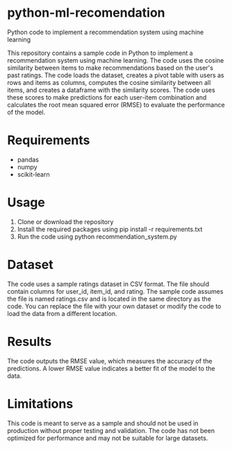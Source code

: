 # python-ml-recomendation
Python code to implement a recommendation system using machine learning

This repository contains a sample code in Python to implement a recommendation system using machine learning. The code uses the cosine similarity between items to make recommendations based on the user's past ratings. The code loads the dataset, creates a pivot table with users as rows and items as columns, computes the cosine similarity between all items, and creates a dataframe with the similarity scores. The code uses these scores to make predictions for each user-item combination and calculates the root mean squared error (RMSE) to evaluate the performance of the model.

# Requirements
- pandas
- numpy
- scikit-learn
# Usage
1. Clone or download the repository
2. Install the required packages using pip install -r requirements.txt
3. Run the code using python recommendation_system.py
# Dataset
The code uses a sample ratings dataset in CSV format. The file should contain columns for user_id, item_id, and rating. The sample code assumes the file is named ratings.csv and is located in the same directory as the code. You can replace the file with your own dataset or modify the code to load the data from a different location.

# Results
The code outputs the RMSE value, which measures the accuracy of the predictions. A lower RMSE value indicates a better fit of the model to the data.

# Limitations
This code is meant to serve as a sample and should not be used in production without proper testing and validation. The code has not been optimized for performance and may not be suitable for large datasets.
